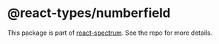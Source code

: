 # @react-types/numberfield

This package is part of [react-spectrum](https://github.com/adobe/react-spectrum). See the repo for more details.
